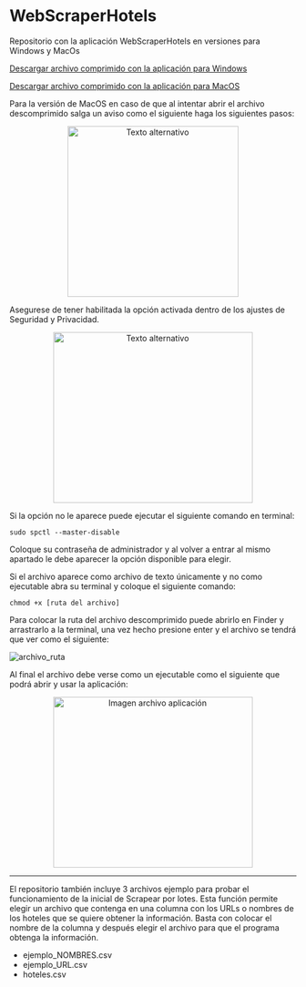 # WebScraperHotels
Repositorio con la aplicación WebScraperHotels en versiones para Windows y MacOs

[Descargar archivo comprimido con la aplicación para Windows](https://drive.google.com/file/d/1DI4-eTEVmrAR7AI3Sjul_zvBnvCpzfJk/view?usp=sharing)


[Descargar archivo comprimido con la aplicación para MacOS](https://drive.google.com/file/d/1CpK4pioerCk6DSIT2tFuZiDf4vN3hq5r/view?usp=drive_link)

Para la versión de MacOS en caso de que al intentar abrir el archivo descomprimido salga un aviso como el siguiente haga los siguientes pasos:

<p align="center">
  <img src="https://github.com/AngelDann/WebScraperHotels/assets/135011459/2e13d4e4-7524-43d2-a406-42910598ca07" alt="Texto alternativo" width="300" height="300">
</p>

Asegurese de tener habilitada la opción activada dentro de los ajustes de Seguridad y Privacidad.
<p align="center">
  <img src="https://github.com/AngelDann/WebScraperHotels/assets/135011459/fd64ed94-1d9c-48cb-817a-82f80b848d71" alt="Texto alternativo" width="350" height="300">
</p>

Si la opción no le aparece puede ejecutar el siguiente comando en terminal:

```sudo spctl --master-disable```

Coloque su contraseña de administrador y al volver a entrar al mismo apartado le debe aparecer la opción disponible para elegir.

Si el archivo aparece como archivo de texto únicamente y no como ejecutable abra su terminal y coloque el siguiente comando:

```chmod +x [ruta del archivo]```

Para colocar la ruta del archivo descomprimido puede abrirlo en Finder y arrastrarlo a la terminal, una vez hecho presione enter y el archivo se tendrá que ver como el siguiente:

![archivo_ruta](https://github.com/AngelDann/WebScraperHotels/assets/135011459/ca7e996a-fb25-4276-a4e7-b67fb6d4331f)

Al final el archivo debe verse como un ejecutable como el siguiente que podrá abrir y usar la aplicación:

<p align="center">
  <img src="https://github.com/AngelDann/WebScraperHotels/assets/135011459/5c6920ce-3984-4528-a1e1-580b53489730" alt="Imagen archivo aplicación" width="350" height="300">
</p>

---

El repositorio también incluye 3 archivos ejemplo para probar el funcionamiento de la inicial de Scrapear por lotes. Esta función permite elegir un archivo que contenga en una columna con los URLs o nombres de los hoteles que se quiere obtener la información. 
Basta con colocar el nombre de la columna y después elegir el archivo para que el programa obtenga la información.

- ejemplo_NOMBRES.csv
- ejemplo_URL.csv
- hoteles.csv
